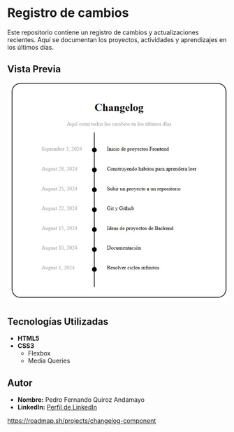 # Registro de cambios

Este repositorio contiene un registro de cambios y actualizaciones recientes. Aquí se documentan los proyectos, actividades y aprendizajes en los últimos días.

## Vista Previa

![Vista previa del proyecto](img/vista_prev.jpg)

## Tecnologías Utilizadas

- **HTML5**
- **CSS3**
  - Flexbox
  - Media Queries

## Autor

- **Nombre:** Pedro Fernando Quiroz Andamayo
- **LinkedIn:** [Perfil de LinkedIn](https://www.linkedin.com/in/pedro-fernando-quiroz-andamayo-008a96217/)


https://roadmap.sh/projects/changelog-component

